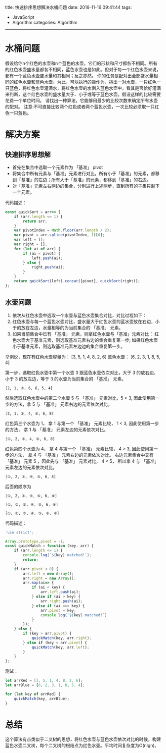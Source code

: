 title: 快速排序思想解决水桶问题
date: 2016-11-16 09:41:44
tags:
  - JavaScript
  - Algorithm
categories: Algorithm
---

# 水桶问题

假设给你n个红色的水壶和n个蓝色的水壶。它们的形状和尺寸都各不相同。所有的红色水壶盛水量都各不相同，蓝色水壶也是如此。但对于每一个红色水壶来说，都有一个蓝色水壶盛水量和其相同；反之亦然。
你的任务是配对出全部盛水量相同的红色水壶和蓝色水壶。为此，可以执行的操作为，挑出一对水壶，一只红色一只蓝色，将红色水壶灌满水，将红色水壶的水倒入蓝色水壶中，看其是否恰好灌满来判断，这个红色水壶的盛水量大于、小于或等于蓝色水壶。假设这样的比较需要花费一个单位时间。
请找出一种算法，它能够用最少的比较次数来确定所有水壶的配对。
注意:不可直接比较两个红色或者两个蓝色水壶，一次比较必须取一只红色一只蓝色。

<!--more-->
# 解决方案

## 快速排序思想解

* 首先在集合中选取一个元素作为 「基准」 pivot
* 将集合中所有元素与「基准」元素进行对比，所有小于「基准」的元素，都移到「基准」的左边；所有大于「基准」的元素，都移到「基准」的右边。
* 对「基准」元素左右两边的集合，分别进行上述两步，直到所有的子集只剩下一个元素。

代码描述：

```JavaScript
const quickSort = arr=> {
    if (arr.length <= 1) {
        return arr;
    }
    var pivotIndex = Math.floor(arr.length / 2);
    var pivot = arr.splice(pivotIndex, 1)[0];
    var left = [];
    var right = [];
    for (let ai of arr) {
        if (ai < pivot) {
            left.push(ai);
        } else {
            right.push(ai);
        }
    }
    return quickSort(left).concat([pivot], quickSort(right));
};
```


## 水壶问题

1. 依次从红色水壶中选取一个水壶与蓝色水壶集合对比，对比过程如下：
2. 红色水壶与每一个蓝色水壶对比，盛水量大于红色水壶的蓝水壶放在右边，小于的放在左边，水量相等的为当前集合的 「基准」 元素。
3. 如果当前集合中已有 「基准」 元素，则拿红色水壶与「基准」元素对比： 红色水壶大于基准元素，则选取基准元素右边的集合重复第一步; 如果红色水壶小于基准元素，则选取基准元素左边边的集合重复第一步。

举例说，现在有红色水壶容量为： [3, 5, 1, 4, 8, 2, 6]
蓝色水壶： [6, 2, 3, 1, 8, 5, 4]

第一步，选取红色水壶中第一个水壶 3 跟蓝色水壶依次对比，大于 3 的放右边，小于 3 的放左边，等于 3 的水壶为当前集合的 「基准」 元素。
```
[2, 1, ③, 6, 8, 5, 4]
```
然后选取红色水壶中的第二个水壶 5 与 「基准」 元素对比，5 > 3, 因此使用第一步的方法，拿 5 与 「基准」 元素右边的元素依次对比。
```
[2, 1, ③, 4, ⑤, 6, 8]
```
红色第三个水壶为 1， 拿 1 与第一个 「基准」 元素比较， 1 < 3, 因此使用第一步的方法， 拿 1 与 「基准」 元素左边的元素依次对比。
```
[①, 2, ③, 4, ⑤, 6, 8]
```
红色第四个水壶为 4， 拿 4 与第一个 「基准」 元素比较， 4 > 3, 因此使用第一步的方法， 拿 4 与 「基准」 元素右边的元素依次对比。
右边元素集合中又有 「基准」 元素 5 ，因此先与 「基准」 元素对比， 4 < 5， 所以拿 4 与 「基准」 元素左边的元素依次对比。
```
[①, 2, ③, ④, ⑤, 6, 8]
```
后面的顺序为
```
[①, 2, ③, ④, ⑤, 6, ⑧]

[①, ②, ③, ④, ⑤, 6, ⑧]

[①, ②, ③, ④, ⑤, ⑥, ⑧]
```

代码描述：
```JavaScript
'use strict';

Array.prototype.pivot = -1;
const quickMatch = function (key, arr) {
    if (arr.length <= 1) {
        console.log(`${key} matched!`);
        return;
    }
    if (arr.pivot < 0) {
        arr.left = new Array();
        arr.right = new Array();
        arr.map(ai=> {
            if (ai < key) {
                arr.left.push(ai);
            } else if (ai > key) {
                arr.right.push(ai);
            } else if (ai === key) {
                arr.pivot = key;
                console.log(`${key} matched!`)
            }
        });
    } else {
        if (key > arr.pivot) {
            quickMatch(key, arr.right);
        } else if (key < arr.pivot) {
            quickMatch(key, arr.left);
        }
    }
};
```

测试：
```JavaScript
let arrRed = [3, 5, 1, 4, 8, 2, 6];
let arrBlue = [6, 2, 3, 1, 8, 5, 4];

for (let key of arrRed) {
    quickMatch(key, arrBlue);
}
```

# 总结

这个算法有点类似于二叉树的思想，将红色水壶与蓝色水壶依次对比的时候，构建蓝色水壶二叉树，每个二叉树的根结点为红色水壶。平均时间复杂度为O(nlgn)。